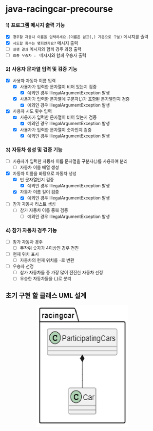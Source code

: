 # java-racingcar-precourse

### 1) 프로그램 메시지 출력 기능

- [x] `경주할 자동차 이름을 입력하세요.(이름은 쉼표(,) 기준으로 구분)` 메시지를 출력
- [x] `시도할 회수는 몇회인가요?` 메시지 출력
- [ ] `실행 결과` 메시지와 함께 경주 과정 출력
- [ ] `최종 우승자 : ` 메시지와 함께 우승자 출력

### 2) 사용자 문자열 입력 및 검증 기능

- [x] 사용자 자동차 이름 입력
  - [x] 사용자가 입력한 문자열이 비어 있는지 검증
    - [x] 예외인 경우 IllegalArgumentException 발생
  - [x] 사용자가 입력한 문자열에 구분자(,)가 포함된 문자열인지 검증
    - [x] 예외인 경우 IllegalArgumentException 발생
- [x] 사용자 시도 횟수 입력
  - [x] 사용자가 입력한 문자열이 비어 있는지 검증
    - [x] 예외인 경우 IllegalArgumentException 발생
  - [x] 사용자가 입력한 문자열이 숫자인지 검증
    - [x] 예외인 경우 IllegalArgumentException 발생

### 3) 자동차 생성 및 검증 기능

- [ ] 사용자가 입력한 자동차 이름 문자열을 구분자(,)를 사용하여 분리
  - [ ] 자동차 이름 배열 생성
- [x] 자동차 이름을 바탕으로 자동차 생성
  - [x] 빈 문자열인지 검증
    - [x] 예외인 경우 IllegalArgumentException 발생
  - [x] 자동차 이름 길이 검증
    - [x] 예외인 경우 IllegalArgumentException 발생
- [ ] 참가 자동차 리스트 생성
  - [ ] 참가 자동차 이름 중복 검증
    - [ ] 예외인 경우 IllegalArgumentException 발생

### 4) 참가 자동차 경주 기능

- [ ] 참가 자동차 경주
    - [ ] 무작위 숫자가 4이상인 경우 전진
- [ ] 현재 위치 표시
  - [ ] 자동차의 현재 위치를 `-`로 변환
- [ ] 우승자 선정
  - [ ] 참가 자동차들 중 가장 많이 전진한 자동차 선정
  - [ ] 우승한 자동차들을 (,)로 분리
  
## 초기 구현 할 클래스 UML 설계

<p align="center">
  <img src="Initial Design UML.png" alt="Initial Design UML" width="300" height="400">
</p>